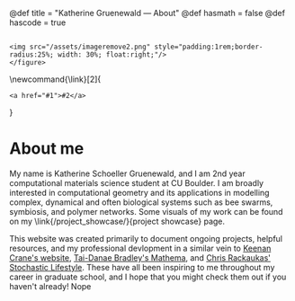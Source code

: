 @def title = "Katherine Gruenewald — About"
@def hasmath = false
@def hascode = true



~~~

<img src="/assets/imageremove2.png" style="padding:1rem;border-radius:25%; width: 30%; float:right;"/>
</figure>
~~~


\newcommand{\link}[2]{
~~~
<a href="#1">#2</a>
~~~
}

# About me

My name is Katherine Schoeller Gruenewald, and I am 2nd year computational materials science student at CU Boulder. I am broadly interested in computational geometry and its applications in modelling complex, dynamical and often biological systems such as bee swarms, symbiosis, and polymer networks. Some visuals of my work can be found on my \link{/project_showcase/}{project showcase} page.

This website was created primarily to document ongoing projects, helpful resources, and my professional devlopment in a similar vein to [Keenan Crane's website](https://www.cs.cmu.edu/~kmcrane/), [Tai-Danae Bradley's Mathema](https://www.math3ma.com), and [Chris Rackaukas' Stochastic Lifestyle](https://www.stochasticlifestyle.com). These have all been inspiring to me throughout my career in graduate school, and I hope that you might check them out if you haven't already! Nope




<!--
## Term representation and simplification

Performance of symbolic simplification depends on the datastructures used to represent terms. Efficient datastructures often have the advantage of automatic simplification, and of efficient storage.

The most basic term representation simply holds a function call and stores the function and the arguments it is called with. This is done by the `Term` type in SymbolicUtils. Functions that aren't commutative or associative, such as `sin` or `hypot` are stored as `Term`s. Commutatative and associative operations like `+`, `*`, and their supporting operations like `-`, `/` and `^`, when used on terms of type `<:Number`, stand to gain from the use of more efficient datastrucutres.

All term representations must support `operation` and `arguments` functions. And they must define `istree` to return `true` when called with an instance of the type. Generic term-manipulation programs such as the rule-based rewriter make use of this interface to inspect expressions. In this way, the interface wins back the generality lost by having a zoo of term representations instead of one. (see [interface](/interface/) section for more on this.)


### Preliminary representation of arithmetic

Linear combinations such as $\alpha_1  x_1 + \alpha_2 x_2 +...+ \alpha_n x_n$ are represented by `Add(Dict(x₁ => α₁, x₂ => α₂, ..., xₙ => αₙ))`. Here, any $x_i$ may itself be other types mentioned here, except for `Add`. When an `Add` is added to an `Add`, we merge their dictionaries and add up matching coefficients to create a single "flattened" Add.

Similarly, $x_1^{m_1}x_2^{m_2}...x_{m_n}$ is represented by
`Mul(Dict(x₁ => m₁, x₂ => m₂, ..., xₙ => mₙ))`. $x_i$ may not themselves be `Mul`, multiplying a Mul with another Mul returns a "flattened" Mul.

Note that `Add` and `Mul` types perform a preliminary simplification which suffices to simplify numeric expressions to a large extent during construction.

$p / q$ is represented by `Div(p, q)`. The result of `*` on `Div` is maintainted as a `Div`. For example, `Div(p_1, q_1) * Div(p_2, q_2)` results in `Div(p_1 * p_2, q_1 * q_2)` and so on. The effect is, in `Div(p, q)`, `p` or `q` or, if they are Mul, any of their multiplicands is not a Div. So `Mul`s must always be nested inside a `Div` and can never show up immediately wrapping it. This rule sets up an expression so that it helps the `simplify_fractions` procedure described two sections below.


### Polynomial representation

Packages like DynamicPolynomials.jl provide representations that are even more efficient than the `Add` and `Mul` types mentioned above. They are designed specifically for multi-variate polynomials. They provide common algorithms such as multi-variate polynomial GCD. The restrictions that make it fast also mean some things are not possible: Firstly, DynamicPolynomials can only represent flat polynomials. For example, `(x-3)*(x+5)` can only be represented as `(x^2) + 15 - 8x`. Secondly, DynamicPolynomials does not have ways to represent generic Terms such as `sin(x-y)` in the tree.

To reconcile these differences while being able to use the efficient algorithms of DynamicPolynomials we have the `PolyForm` type. This type holds a polynomial and the mappings necessary to present the polynomial as a SymbolicUtils expression (i.e. by defining `operation` and `arguments`).  The mappings constructed for the conversion are 1) a bijection from DynamicPolynomials PolyVar type to a Symbolics `Sym`, and 2) a mapping from `Sym`s to non-polynomial terms that the `Sym`s stand-in for. These terms may themselves contain PolyForm if there are polynomials inside them. The mappings are transiently global, that is, when all references to the mappings go out of scope, they are released and re-created.

```julia
julia> @syms x y
(x, y)

julia> PolyForm((x-3)*(y-5))
x*y + 15 - 5x - 3y
```

Terms for which the `operation` is not `+`, `*`, or `^` are replaced with a generated symbol when representing the polynomial, and a mapping from this new symbol to the original expression it stands-in for is maintained as stated above.

```julia
julia> p = PolyForm((sin(x) + cos(x))^2)
(cos(x)^2) + 2cos(x)*sin(x) + (sin(x)^2)

julia> p.p # this is the actual DynamicPolynomial stored
cos_3658410937268741549² + 2cos_3658410937268741549sin_10720964503106793468 + sin_10720964503106793468²
```

By default, polynomials inside non-polynomial terms are not also converted to PolyForm. For example,

```julia
julia> PolyForm(sin((x-3)*(y-5)))
sin((x - 3)*(y - 5))
```
But you can pass in the `recurse=true` keyword argument to do this.

```julia
julia> PolyForm(sin((x-3)*(y-5)), recurse=true)
sin(x*y + 15 - 5x - 3y)
```

Polynomials are constructed by first turning symbols and non-polynomial terms into DynamicPolynomials-style variables and then applying the `+`, `*`, `^` operations on these variables. You can control the list of the polynomial operations with the `Fs` keyword argument. It is a `Union` type of the functions to apply. For example, let's say you want to turn terms into polynomials by only applying the `+` and `^` operations, and want to preserve `*` operations as-is, you could pass in `Fs=Union{typeof(+), typeof(^)}`

```julia
julia> PolyForm((x+y)^2*(x-y), Fs=Union{typeof(+), typeof(^)}, recurse=true)
((x - (y))*((x^2) + 2x*y + (y^2)))
```

Note that in this case `recurse=true` was necessary as otherwise the polynomialization would not descend into the `*` operation as it is now considered a generic operation.

### Simplifying fractions

`simplify_fractions(expr)` recurses through `expr` finding `Div`s and simplifying them using polynomial divison.

First the factors of the numerators and the denominators are converted into PolyForm objects, then numerators and denominators are divided by their respective pairwise GCDs. The conversion of the numerator and denominator into PolyForm is set up so that `simplify_fractions` does not result in increase in the expression size due to polynomial expansion. Specifically, the factors are individually converted into PolyForm objects, and any powers of polynomial is not expanded, but the divison process repeatedly divides them as many times as the power.


```julia
julia> simplify_fractions((x*y+5x+3y+15)/((x+3)*(x-4)))
(5.0 + y) / (x - 4)

julia> simplify_fractions((x*y+5x+3y+15)^2/((x+3)*(x-4)))
((5.0 + y)*(15 + 5x + x*y + 3y)) / (x - 4)

julia> simplify_fractions(3/(x+3) + x/(x+3))
1

julia> simplify_fractions(sin(x)/cos(x) + cos(x)/sin(x))
(cos(x)^2 + sin(x)^2) / (cos(x)*sin(x))

julia> simplify(ans)
1 / (cos(x)*sin(x))
```

-->
